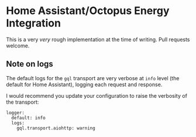 <!--
SPDX-FileCopyrightText: 2021 The ha-octopus-energy Authors

SPDX-License-Identifier: Apache-2.0
-->
# Home Assistant/Octopus Energy Integration

This is a very _very_ rough implementation at the time of writing. Pull requests welcome.

## Note on logs

The default logs for the `gql` transport are very verbose at `info` level (the default for Home
Assistant), logging each request and response.

I would recommend you update your configuration to raise the verbosity of the transport:

```
logger:
  default: info
  logs:
    gql.transport.aiohttp: warning
```
